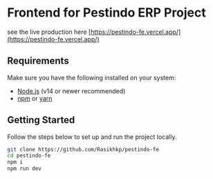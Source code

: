 # Frontend for Pestindo ERP Project

see the live production here [https://pestindo-fe.vercel.app/](https://pestindo-fe.vercel.app/)

## Requirements

Make sure you have the following installed on your system:

-   [Node.js](https://nodejs.org/) (v14 or newer recommended)
-   [npm](https://www.npmjs.com/) or [yarn](https://yarnpkg.com/)

## Getting Started

Follow the steps below to set up and run the project locally.

```bash
git clone https://github.com/Rasikhkp/pestindo-fe
cd pestindo-fe
npm i
npm run dev
```
